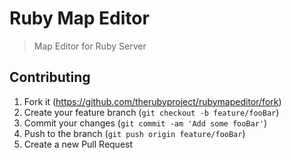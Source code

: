 # Ruby Map Editor
> Map Editor for Ruby Server

## Contributing

1. Fork it (<https://github.com/therubyproject/rubymapeditor/fork>)
2. Create your feature branch (`git checkout -b feature/fooBar`)
3. Commit your changes (`git commit -am 'Add some fooBar'`)
4. Push to the branch (`git push origin feature/fooBar`)
5. Create a new Pull Request
